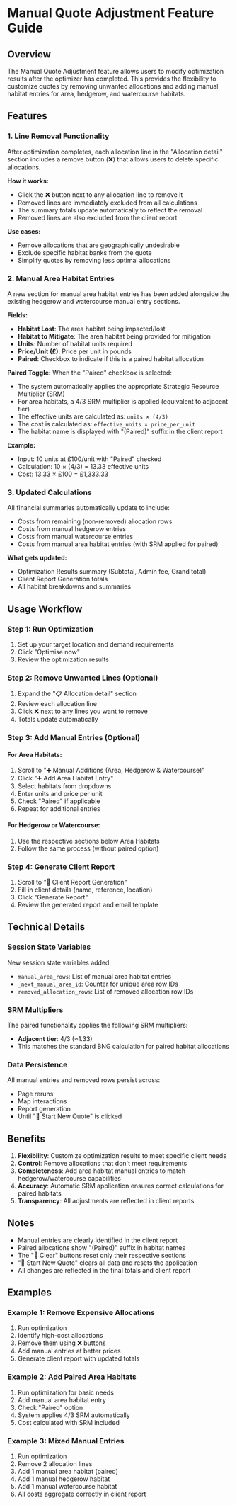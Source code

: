 # Manual Quote Adjustment Feature Guide

## Overview

The Manual Quote Adjustment feature allows users to modify optimization results after the optimizer has completed. This provides the flexibility to customize quotes by removing unwanted allocations and adding manual habitat entries for area, hedgerow, and watercourse habitats.

## Features

### 1. Line Removal Functionality

After optimization completes, each allocation line in the "Allocation detail" section includes a remove button (❌) that allows users to delete specific allocations.

**How it works:**
- Click the ❌ button next to any allocation line to remove it
- Removed lines are immediately excluded from all calculations
- The summary totals update automatically to reflect the removal
- Removed lines are also excluded from the client report

**Use cases:**
- Remove allocations that are geographically undesirable
- Exclude specific habitat banks from the quote
- Simplify quotes by removing less optimal allocations

### 2. Manual Area Habitat Entries

A new section for manual area habitat entries has been added alongside the existing hedgerow and watercourse manual entry sections.

**Fields:**
- **Habitat Lost**: The area habitat being impacted/lost
- **Habitat to Mitigate**: The area habitat being provided for mitigation
- **Units**: Number of habitat units required
- **Price/Unit (£)**: Price per unit in pounds
- **Paired**: Checkbox to indicate if this is a paired habitat allocation

**Paired Toggle:**
When the "Paired" checkbox is selected:
- The system automatically applies the appropriate Strategic Resource Multiplier (SRM)
- For area habitats, a 4/3 SRM multiplier is applied (equivalent to adjacent tier)
- The effective units are calculated as: `units × (4/3)`
- The cost is calculated as: `effective_units × price_per_unit`
- The habitat name is displayed with "(Paired)" suffix in the client report

**Example:**
- Input: 10 units at £100/unit with "Paired" checked
- Calculation: 10 × (4/3) = 13.33 effective units
- Cost: 13.33 × £100 = £1,333.33

### 3. Updated Calculations

All financial summaries automatically update to include:
- Costs from remaining (non-removed) allocation rows
- Costs from manual hedgerow entries
- Costs from manual watercourse entries
- Costs from manual area habitat entries (with SRM applied for paired)

**What gets updated:**
- Optimization Results summary (Subtotal, Admin fee, Grand total)
- Client Report Generation totals
- All habitat breakdowns and summaries

## Usage Workflow

### Step 1: Run Optimization
1. Set up your target location and demand requirements
2. Click "Optimise now"
3. Review the optimization results

### Step 2: Remove Unwanted Lines (Optional)
1. Expand the "📋 Allocation detail" section
2. Review each allocation line
3. Click ❌ next to any lines you want to remove
4. Totals update automatically

### Step 3: Add Manual Entries (Optional)

#### For Area Habitats:
1. Scroll to "➕ Manual Additions (Area, Hedgerow & Watercourse)"
2. Click "➕ Add Area Habitat Entry"
3. Select habitats from dropdowns
4. Enter units and price per unit
5. Check "Paired" if applicable
6. Repeat for additional entries

#### For Hedgerow or Watercourse:
1. Use the respective sections below Area Habitats
2. Follow the same process (without paired option)

### Step 4: Generate Client Report
1. Scroll to "📧 Client Report Generation"
2. Fill in client details (name, reference, location)
3. Click "Generate Report"
4. Review the generated report and email template

## Technical Details

### Session State Variables

New session state variables added:
- `manual_area_rows`: List of manual area habitat entries
- `_next_manual_area_id`: Counter for unique area row IDs
- `removed_allocation_rows`: List of removed allocation row IDs

### SRM Multipliers

The paired functionality applies the following SRM multipliers:
- **Adjacent tier**: 4/3 (≈1.33)
- This matches the standard BNG calculation for paired habitat allocations

### Data Persistence

All manual entries and removed rows persist across:
- Page reruns
- Map interactions
- Report generation
- Until "🔄 Start New Quote" is clicked

## Benefits

1. **Flexibility**: Customize optimization results to meet specific client needs
2. **Control**: Remove allocations that don't meet requirements
3. **Completeness**: Add area habitat manual entries to match hedgerow/watercourse capabilities
4. **Accuracy**: Automatic SRM application ensures correct calculations for paired habitats
5. **Transparency**: All adjustments are reflected in client reports

## Notes

- Manual entries are clearly identified in the client report
- Paired allocations show "(Paired)" suffix in habitat names
- The "🧹 Clear" buttons reset only their respective sections
- "🔄 Start New Quote" clears all data and resets the application
- All changes are reflected in the final totals and client report

## Examples

### Example 1: Remove Expensive Allocations
1. Run optimization
2. Identify high-cost allocations
3. Remove them using ❌ buttons
4. Add manual entries at better prices
5. Generate client report with updated totals

### Example 2: Add Paired Area Habitats
1. Run optimization for basic needs
2. Add manual area habitat entry
3. Check "Paired" option
4. System applies 4/3 SRM automatically
5. Cost calculated with SRM included

### Example 3: Mixed Manual Entries
1. Run optimization
2. Remove 2 allocation lines
3. Add 1 manual area habitat (paired)
4. Add 1 manual hedgerow habitat
5. Add 1 manual watercourse habitat
6. All costs aggregate correctly in client report
